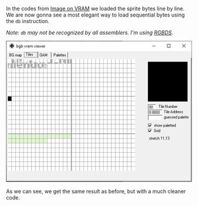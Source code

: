 In the codes from [Image on VRAM](../02_ImageOnVram) we loaded the sprite bytes line by line. We are now gonna see a most elegant way to load sequential bytes using the `db` instruction.

*Note: `db` may not be recognized by all assemblers. I'm using [RGBDS](github.com/rednex/rgbds).*

![Loading bytes using db](define_bytes.png)

As we can see, we get the same result as before, but with a much cleaner code.